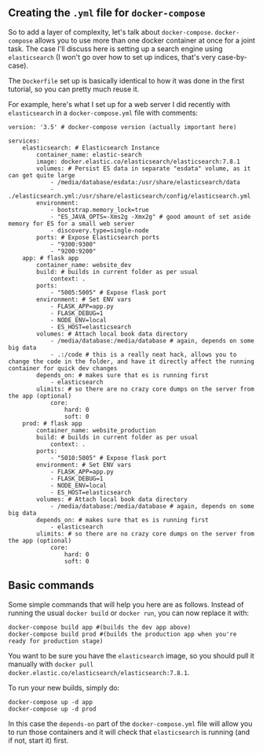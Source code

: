 ## Creating the `.yml` file for `docker-compose`

So to add a layer of complexity, let's talk about `docker-compose`.  `docker-compose` allows you to use more than one docker container at once for a joint task.  The case I'll discuss here is setting up a search engine using `elasticsearch` (I won't go over how to set up indices, that's very case-by-case).

The `Dockerfile` set up is basically identical to how it was done in the first tutorial, so you can pretty much reuse it.

For example, here's what I set up for a web server I did recently with `elasticsearch` in a `docker-compose.yml` file with comments:

```
version: '3.5' # docker-compose version (actually important here)

services:
    elasticsearch: # Elasticsearch Instance
        container_name: elastic-search
        image: docker.elastic.co/elasticsearch/elasticsearch:7.8.1
        volumes: # Persist ES data in separate "esdata" volume, as it can get quite large
            - /media/database/esdata:/usr/share/elasticsearch/data
            - ./elasticsearch.yml:/usr/share/elasticsearch/config/elasticsearch.yml
        environment:
            - bootstrap.memory_lock=true
            - "ES_JAVA_OPTS=-Xms2g -Xmx2g" # good amount of set aside memory for ES for a small web server
            - discovery.type=single-node
        ports: # Expose Elasticsearch ports
            - "9300:9300"
            - "9200:9200"
    app: # flask app
        container_name: website_dev
        build: # builds in current folder as per usual
            context: .
        ports:
            - "5005:5005" # Expose flask port
        environment: # Set ENV vars
            - FLASK_APP=app.py
            - FLASK_DEBUG=1
            - NODE_ENV=local
            - ES_HOST=elasticsearch
        volumes: # Attach local book data directory
            - /media/database:/media/database # again, depends on some big data
            - .:/code # this is a really neat hack, allows you to change the code in the folder, and have it directly affect the running container for quick dev changes
        depends_on: # makes sure that es is running first
            - elasticsearch
        ulimits: # so there are no crazy core dumps on the server from the app (optional)
            core:
                hard: 0
                soft: 0
    prod: # flask app
        container_name: website_production
        build: # builds in current folder as per usual
            context: .
        ports:
            - "5010:5005" # Expose flask port
        environment: # Set ENV vars
            - FLASK_APP=app.py
            - FLASK_DEBUG=1
            - NODE_ENV=local
            - ES_HOST=elasticsearch
        volumes: # Attach local book data directory
            - /media/database:/media/database # again, depends on some big data
        depends_on: # makes sure that es is running first
            - elasticsearch
        ulimits: # so there are no crazy core dumps on the server from the app (optional)
            core:
                hard: 0
                soft: 0
```

## Basic commands

Some simple commands that will help you here are as follows.  Instead of running the usual `docker build` or `docker run`, you can now replace it with:

```
docker-compose build app #(builds the dev app above)
docker-compose build prod #(builds the production app when you're ready for production stage)
```

You want to be sure you have the `elasticsearch` image, so you should pull it manually with `docker pull docker.elastic.co/elasticsearch/elasticsearch:7.8.1`.

To run your new builds, simply do:

```
docker-compose up -d app
docker-compose up -d prod
```

In this case the `depends-on` part of the `docker-compose.yml` file will allow you to run those containers and it will check that `elasticsearch` is running (and if not, start it) first.
